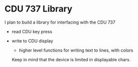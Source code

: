 # CDU 737 Library

I plan to build a library for interfacing with the CDU 737

- read CDU key press
- write to CDU display

  - higher level functions for writing text to lines, with colors

  Keep in mind that the device is limited in displayable chars.
